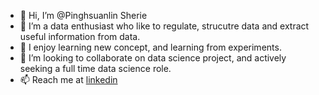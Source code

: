 - 👋 Hi, I’m @Pinghsuanlin Sherie
- 👀 I’m a data enthusiast who like to regulate, strucutre data and extract useful information from data.
- 🌱 I enjoy learning new concept, and learning from experiments.
- 💞️ I’m looking to collaborate on data science project, and actively seeking a full time data science role.
- 📫 Reach me at [linkedin](https://www.linkedin.com/in/pinghsuanlin)

<!---
Pinghsuanlin/Pinghsuanlin is a ✨ special ✨ repository because its `README.md` (this file) appears on your GitHub profile.
You can click the Preview link to take a look at your changes.
--->
